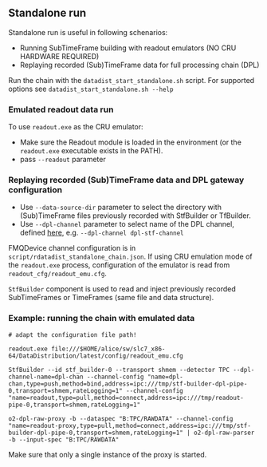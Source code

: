 ## Standalone run

Standalone run is useful in following schenarios:
 - Running SubTimeFrame building with readout emulators (NO CRU HARDWARE REQUIRED)
 - Replaying recorded (Sub)TimeFrame data for full processing chain (DPL)

Run the chain with the `datadist_start_standalone.sh` script.
For supported options see `datadist_start_standalone.sh --help`

### Emulated readout data run

To use `readout.exe` as the CRU emulator:
  - Make sure the Readout module is loaded in the environment (or the `readout.exe` executable exists in the PATH).
  - pass `--readout` parameter

### Replaying recorded (Sub)TimeFrame data and DPL gateway configuration

  - Use `--data-source-dir` parameter to select the directory with (Sub)TimeFrame files previously recorded with StfBuilder or TfBuilder.
  - Use `--dpl-channel` parameter to select name of the DPL channel, defined [here](datadist_standalone_chain.json#L47-L58), e.g. `--dpl-channel dpl-stf-channel`


FMQDevice channel configuration is in `script/rdatadist_standalone_chain.json`.
If using CRU emulation mode of the `readout.exe` process, configuration of the emulator is read from `readout_cfg/readout_emu.cfg`.

`StfBuilder` component is used to read and inject previously recorded SubTimeFrames or TimeFrames (same file and data structure).


### Example: running the chain with emulated data

```
# adapt the configuration file path!

readout.exe file:///$HOME/alice/sw/slc7_x86-64/DataDistribution/latest/config/readout_emu.cfg
```

```
StfBuilder --id stf_builder-0 --transport shmem --detector TPC --dpl-channel-name=dpl-chan --channel-config "name=dpl-chan,type=push,method=bind,address=ipc:///tmp/stf-builder-dpl-pipe-0,transport=shmem,rateLogging=1" --channel-config "name=readout,type=pull,method=connect,address=ipc:///tmp/readout-pipe-0,transport=shmem,rateLogging=1"
```

```
o2-dpl-raw-proxy -b --dataspec "B:TPC/RAWDATA" --channel-config "name=readout-proxy,type=pull,method=connect,address=ipc:///tmp/stf-builder-dpl-pipe-0,transport=shmem,rateLogging=1" | o2-dpl-raw-parser -b --input-spec "B:TPC/RAWDATA"
```

Make sure that only a single instance of the proxy is started.
